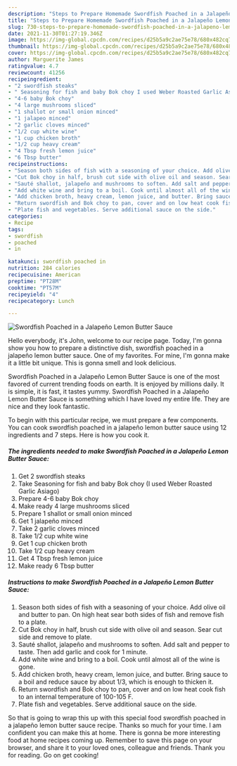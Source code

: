 ```yaml
---
description: "Steps to Prepare Homemade Swordfish Poached in a Jalapeño Lemon Butter Sauce"
title: "Steps to Prepare Homemade Swordfish Poached in a Jalapeño Lemon Butter Sauce"
slug: 730-steps-to-prepare-homemade-swordfish-poached-in-a-jalapeno-lemon-butter-sauce
date: 2021-11-30T01:27:19.346Z
image: https://img-global.cpcdn.com/recipes/d25b5a9c2ae75e78/680x482cq70/swordfish-poached-in-a-jalapeno-lemon-butter-sauce-recipe-main-photo.jpg
thumbnail: https://img-global.cpcdn.com/recipes/d25b5a9c2ae75e78/680x482cq70/swordfish-poached-in-a-jalapeno-lemon-butter-sauce-recipe-main-photo.jpg
cover: https://img-global.cpcdn.com/recipes/d25b5a9c2ae75e78/680x482cq70/swordfish-poached-in-a-jalapeno-lemon-butter-sauce-recipe-main-photo.jpg
author: Marguerite James
ratingvalue: 4.7
reviewcount: 41256
recipeingredient:
- "2 swordfish steaks"
- " Seasoning for fish and baby Bok choy I used Weber Roasted Garlic Asiago"
- "4-6 baby Bok choy"
- "4 large mushrooms sliced"
- "1 shallot or small onion minced"
- "1 jalapeo minced"
- "2 garlic cloves minced"
- "1/2 cup white wine"
- "1 cup chicken broth"
- "1/2 cup heavy cream"
- "4 Tbsp fresh lemon juice"
- "6 Tbsp butter"
recipeinstructions:
- "Season both sides of fish with a seasoning of your choice. Add olive oil and butter to pan. On high heat sear both sides of fish and remove fish to a plate."
- "Cut Bok choy in half, brush cut side with olive oil and season. Sear cut side and remove to plate."
- "Sauté shallot, jalapeño and mushrooms to soften. Add salt and pepper to taste. Then add garlic and cook for 1 minute."
- "Add white wine and bring to a boil. Cook until almost all of the wine is gone."
- "Add chicken broth, heavy cream, lemon juice, and butter. Bring sauce to a boil and reduce sauce by about 1/3, which is enough to thicken it."
- "Return swordfish and Bok choy to pan, cover and on low heat cook fish to an internal temperature of 100-105 F."
- "Plate fish and vegetables. Serve additional sauce on the side."
categories:
- Recipe
tags:
- swordfish
- poached
- in

katakunci: swordfish poached in 
nutrition: 284 calories
recipecuisine: American
preptime: "PT28M"
cooktime: "PT57M"
recipeyield: "4"
recipecategory: Lunch

---
```



![Swordfish Poached in a Jalapeño Lemon Butter Sauce](https://img-global.cpcdn.com/recipes/d25b5a9c2ae75e78/680x482cq70/swordfish-poached-in-a-jalapeno-lemon-butter-sauce-recipe-main-photo.jpg)

Hello everybody, it's John, welcome to our recipe page. Today, I'm gonna show you how to prepare a distinctive dish, swordfish poached in a jalapeño lemon butter sauce. One of my favorites. For mine, I'm gonna make it a little bit unique. This is gonna smell and look delicious.

Swordfish Poached in a Jalapeño Lemon Butter Sauce is one of the most favored of current trending foods on earth. It is enjoyed by millions daily. It is simple, it is fast, it tastes yummy. Swordfish Poached in a Jalapeño Lemon Butter Sauce is something which I have loved my entire life. They are nice and they look fantastic.




To begin with this particular recipe, we must prepare a few components. You can cook swordfish poached in a jalapeño lemon butter sauce using 12 ingredients and 7 steps. Here is how you cook it.

<!--inarticleads1-->

##### The ingredients needed to make Swordfish Poached in a Jalapeño Lemon Butter Sauce:

1. Get 2 swordfish steaks
1. Take  Seasoning for fish and baby Bok choy (I used Weber Roasted Garlic Asiago)
1. Prepare 4-6 baby Bok choy
1. Make ready 4 large mushrooms sliced
1. Prepare 1 shallot or small onion minced
1. Get 1 jalapeño minced
1. Take 2 garlic cloves minced
1. Take 1/2 cup white wine
1. Get 1 cup chicken broth
1. Take 1/2 cup heavy cream
1. Get 4 Tbsp fresh lemon juice
1. Make ready 6 Tbsp butter




<!--inarticleads2-->

##### Instructions to make Swordfish Poached in a Jalapeño Lemon Butter Sauce:

1. Season both sides of fish with a seasoning of your choice. Add olive oil and butter to pan. On high heat sear both sides of fish and remove fish to a plate.
1. Cut Bok choy in half, brush cut side with olive oil and season. Sear cut side and remove to plate.
1. Sauté shallot, jalapeño and mushrooms to soften. Add salt and pepper to taste. Then add garlic and cook for 1 minute.
1. Add white wine and bring to a boil. Cook until almost all of the wine is gone.
1. Add chicken broth, heavy cream, lemon juice, and butter. Bring sauce to a boil and reduce sauce by about 1/3, which is enough to thicken it.
1. Return swordfish and Bok choy to pan, cover and on low heat cook fish to an internal temperature of 100-105 F.
1. Plate fish and vegetables. Serve additional sauce on the side.




So that is going to wrap this up with this special food swordfish poached in a jalapeño lemon butter sauce recipe. Thanks so much for your time. I am confident you can make this at home. There is gonna be more interesting food at home recipes coming up. Remember to save this page on your browser, and share it to your loved ones, colleague and friends. Thank you for reading. Go on get cooking!

